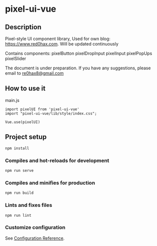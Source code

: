 # pixel-ui-vue

## Description
Pixel-style UI component library, Used for own blog: https://www.red0hax.com. Will be updated continuously

Contains components:
pixelButton
pixelDropInput
pixelInput
pixelPopUps
pixelSlider

The document is under preparation. If you have any suggestions, please email to re0hax8@gmail.com

## How to use it
main.js
```
import pixelUI from 'pixel-ui-vue'
import "pixel-ui-vue/lib/style/index.css";

Vue.use(pixelUI)
```

## Project setup
```
npm install
```

### Compiles and hot-reloads for development
```
npm run serve
```

### Compiles and minifies for production
```
npm run build
```

### Lints and fixes files
```
npm run lint
```

### Customize configuration
See [Configuration Reference](https://cli.vuejs.org/config/).
